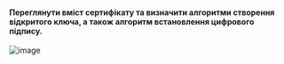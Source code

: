 #### Переглянути вміст сертифікату та визначити алгоритми створення відкритого ключа, а також алгоритм встановлення цифрового підпису.
![image](https://user-images.githubusercontent.com/73271963/208961845-1d90e8e3-e262-45b5-8fae-84fbff41f7db.png)
